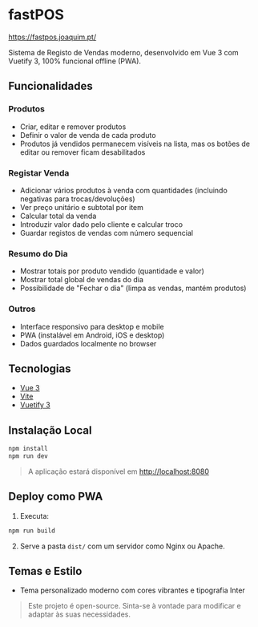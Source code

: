 # fastPOS

https://fastpos.joaquim.pt/

Sistema de Registo de Vendas moderno, desenvolvido em Vue 3 com Vuetify 3, 100% funcional offline (PWA).

## Funcionalidades

### Produtos

* Criar, editar e remover produtos
* Definir o valor de venda de cada produto
* Produtos já vendidos permanecem visíveis na lista, mas os botões de editar ou remover ficam desabilitados

### Registar Venda

* Adicionar vários produtos à venda com quantidades (incluindo negativas para trocas/devoluções)
* Ver preço unitário e subtotal por item
* Calcular total da venda
* Introduzir valor dado pelo cliente e calcular troco
* Guardar registos de vendas com número sequencial

### Resumo do Dia

* Mostrar totais por produto vendido (quantidade e valor)
* Mostrar total global de vendas do dia
* Possibilidade de "Fechar o dia" (limpa as vendas, mantém produtos)

### Outros

* Interface responsivo para desktop e mobile
* PWA (instalável em Android, iOS e desktop)
* Dados guardados localmente no browser

## Tecnologias

* [Vue 3](https://vuejs.org/)
* [Vite](https://vitejs.dev/)
* [Vuetify 3](https://vuetifyjs.com/)

## Instalação Local

```bash
npm install
npm run dev
```

> A aplicação estará disponível em [http://localhost:8080](http://localhost:8080)

## Deploy como PWA

1. Executa:

```bash
npm run build
```

2. Serve a pasta `dist/` com um servidor como Nginx ou Apache.


## Temas e Estilo

* Tema personalizado moderno com cores vibrantes e tipografia Inter

> Este projeto é open-source. Sinta-se à vontade para modificar e adaptar às suas necessidades.
